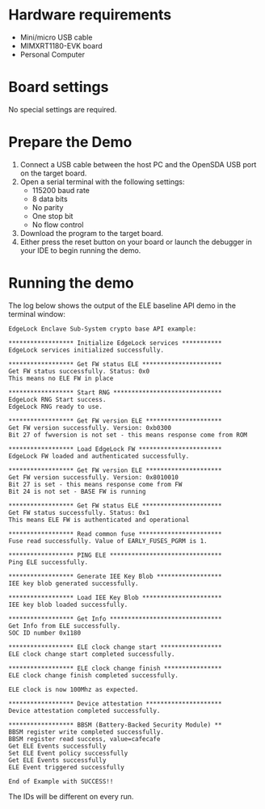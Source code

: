 Hardware requirements
=====================
- Mini/micro USB cable
- MIMXRT1180-EVK board
- Personal Computer

Board settings
============
No special settings are required.

Prepare the Demo
===============
1.  Connect a USB cable between the host PC and the OpenSDA USB port on the target board. 
2.  Open a serial terminal with the following settings:
    - 115200 baud rate
    - 8 data bits
    - No parity
    - One stop bit
    - No flow control
3.  Download the program to the target board.
4.  Either press the reset button on your board or launch the debugger in your IDE to begin running the demo.

Running the demo
================   
The log below shows the output of the ELE baseline API demo in the terminal window:
~~~~~~~~~~~~~~~~~~~~~~~~~~~~~~~~~~~
EdgeLock Enclave Sub-System crypto base API example:

****************** Initialize EdgeLock services ***********
EdgeLock services initialized successfully.

****************** Get FW status ELE **********************
Get FW status successfully. Status: 0x0
This means no ELE FW in place

****************** Start RNG ******************************
EdgeLock RNG Start success.
EdgeLock RNG ready to use.

****************** Get FW version ELE *********************
Get FW version successfully. Version: 0xb0300
Bit 27 of fwversion is not set - this means response come from ROM

****************** Load EdgeLock FW ***********************
EdgeLock FW loaded and authenticated successfully.

****************** Get FW version ELE *********************
Get FW version successfully. Version: 0x8010010
Bit 27 is set - this means response come from FW
Bit 24 is not set - BASE FW is running

****************** Get FW status ELE **********************
Get FW status successfully. Status: 0x1
This means ELE FW is authenticated and operational

****************** Read common fuse ***********************
Fuse read successfully. Value of EARLY_FUSES_PGRM is 1.

****************** PING ELE *******************************
Ping ELE successfully.

****************** Generate IEE Key Blob ******************
IEE key blob generated successfully.

****************** Load IEE Key Blob **********************
IEE key blob loaded successfully.

****************** Get Info *******************************
Get Info from ELE successfully.
SOC ID number 0x1180

****************** ELE clock change start *****************
ELE clock change start completed successfully.

****************** ELE clock change finish ****************
ELE clock change finish completed successfully.

ELE clock is now 100Mhz as expected.

****************** Device attestation *********************
Device attestation completed successfully.

****************** BBSM (Battery-Backed Security Module) **
BBSM register write completed successfully.
BBSM register read success, value=cafecafe
Get ELE Events successfully
Set ELE Event policy successfully
Get ELE Events successfully
ELE Event triggered successfully

End of Example with SUCCESS!!
~~~~~~~~~~~~~~~~~~~~~~~~~~~~~~~~~~~
The IDs will be different on every run.
